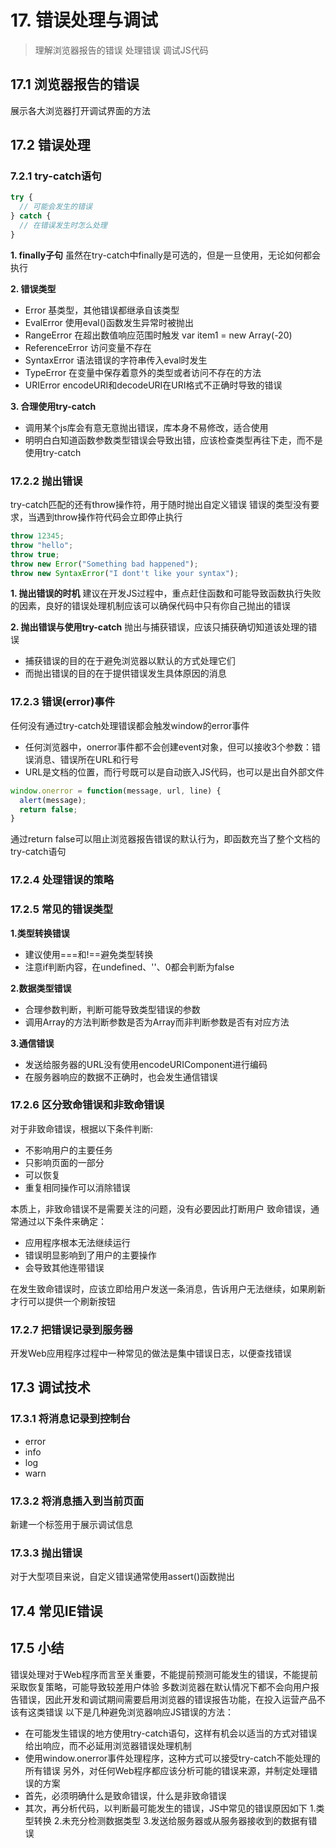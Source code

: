 # 17. 错误处理与调试

> 理解浏览器报告的错误
> 处理错误
> 调试JS代码

## 17.1 浏览器报告的错误
展示各大浏览器打开调试界面的方法

## 17.2 错误处理   
### 7.2.1 try-catch语句    
``` js
try {
  // 可能会发生的错误
} catch {
  // 在错误发生时怎么处理
}
```

**1. finally子句**
虽然在try-catch中finally是可选的，但是一旦使用，无论如何都会执行

**2. 错误类型**   
- Error      基类型，其他错误都继承自该类型
- EvalError  使用eval()函数发生异常时被抛出
- RangeError 在超出数值响应范围时触发 var item1 = new Array(-20)
- ReferenceError  访问变量不存在
- SyntaxError     语法错误的字符串传入eval时发生
- TypeError       在变量中保存着意外的类型或者访问不存在的方法
- URIError        encodeURI和decodeURI在URI格式不正确时导致的错误

**3. 合理使用try-catch**
- 调用某个js库会有意无意抛出错误，库本身不易修改，适合使用
- 明明白白知道函数参数类型错误会导致出错，应该检查类型再往下走，而不是使用try-catch

### 17.2.2 抛出错误
try-catch匹配的还有throw操作符，用于随时抛出自定义错误
错误的类型没有要求，当遇到throw操作符代码会立即停止执行
``` js
throw 12345;
throw "hello";
throw true;
throw new Error("Something bad happened");
throw new SyntaxError("I dont't like your syntax");
```

**1. 抛出错误的时机**
建议在开发JS过程中，重点赶住函数和可能导致函数执行失败的因素，良好的错误处理机制应该可以确保代码中只有你自己抛出的错误

**2. 抛出错误与使用try-catch**
抛出与捕获错误，应该只捕获确切知道该处理的错误
- 捕获错误的目的在于避免浏览器以默认的方式处理它们
- 而抛出错误的目的在于提供错误发生具体原因的消息

### 17.2.3 错误(error)事件
任何没有通过try-catch处理错误都会触发window的error事件
- 任何浏览器中，onerror事件都不会创建event对象，但可以接收3个参数：错误消息、错误所在URL和行号
- URL是文档的位置，而行号既可以是自动嵌入JS代码，也可以是出自外部文件

``` js
window.onerror = function(message, url, line) {
  alert(message);
  return false;
}
```
通过return false可以阻止浏览器报告错误的默认行为，即函数充当了整个文档的try-catch语句

### 17.2.4 处理错误的策略

### 17.2.5 常见的错误类型
**1.类型转换错误**    
- 建议使用===和!==避免类型转换
- 注意if判断内容，在undefined、''、0都会判断为false

**2.数据类型错误**
- 合理参数判断，判断可能导致类型错误的参数
- 调用Array的方法判断参数是否为Array而非判断参数是否有对应方法

**3.通信错误**
- 发送给服务器的URL没有使用encodeURIComponent进行编码
- 在服务器响应的数据不正确时，也会发生通信错误

### 17.2.6 区分致命错误和非致命错误     
对于非致命错误，根据以下条件判断:    
- 不影响用户的主要任务
- 只影响页面的一部分
- 可以恢复
- 重复相同操作可以消除错误

本质上，非致命错误不是需要关注的问题，没有必要因此打断用户
致命错误，通常通过以下条件来确定：
- 应用程序根本无法继续运行
- 错误明显影响到了用户的主要操作
- 会导致其他连带错误

在发生致命错误时，应该立即给用户发送一条消息，告诉用户无法继续，如果刷新才行可以提供一个刷新按钮

### 17.2.7 把错误记录到服务器
开发Web应用程序过程中一种常见的做法是集中错误日志，以便查找错误

## 17.3 调试技术
### 17.3.1 将消息记录到控制台
- error
- info
- log
- warn

### 17.3.2 将消息插入到当前页面
新建一个标签用于展示调试信息

### 17.3.3 抛出错误
对于大型项目来说，自定义错误通常使用assert()函数抛出

## 17.4 常见IE错误

## 17.5 小结
错误处理对于Web程序而言至关重要，不能提前预测可能发生的错误，不能提前采取恢复策略，可能导致较差用户体验
多数浏览器在默认情况下都不会向用户报告错误，因此开发和调试期间需要启用浏览器的错误报告功能，在投入运营产品不该有这类错误
以下是几种避免浏览器响应JS错误的方法：    
- 在可能发生错误的地方使用try-catch语句，这样有机会以适当的方式对错误给出响应，而不必延用浏览器错误处理机制
- 使用window.onerror事件处理程序，这种方式可以接受try-catch不能处理的所有错误
另外，对任何Web程序都应该分析可能的错误来源，并制定处理错误的方案
- 首先，必须明确什么是致命错误，什么是非致命错误
- 其次，再分析代码，以判断最可能发生的错误，JS中常见的错误原因如下
1.类型转换
2.未充分检测数据类型
3.发送给服务器或从服务器接收到的数据有错误
